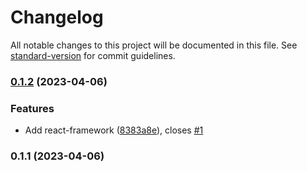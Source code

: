 # Changelog

All notable changes to this project will be documented in this file. See [standard-version](https://github.com/conventional-changelog/standard-version) for commit guidelines.

### [0.1.2](https://github.com/jonp-h/testTillerReact/compare/v0.1.1...v0.1.2) (2023-04-06)


### Features

* Add react-framework ([8383a8e](https://github.com/jonp-h/testTillerReact/commit/8383a8e4decf1592a2d96c2b523379e48681aa96)), closes [#1](https://github.com/jonp-h/testTillerReact/issues/1)

### 0.1.1 (2023-04-06)
